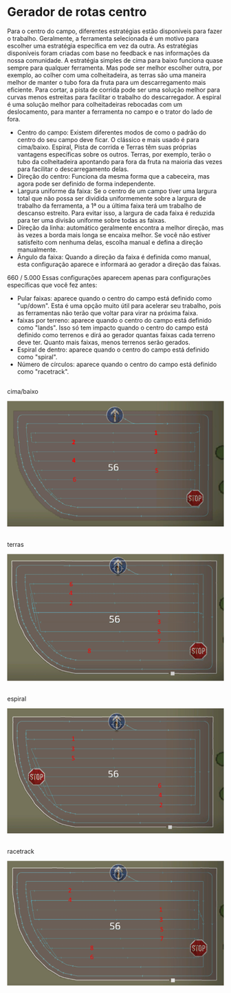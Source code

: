 # Gerador de rotas centro


Para o centro do campo, diferentes estratégias estão disponíveis para fazer o trabalho. Geralmente, a ferramenta selecionada é um motivo para escolher uma estratégia específica em vez da outra. As estratégias disponíveis foram criadas com base no feedback e nas informações da nossa comunidade.
A estratégia simples de cima para baixo funciona quase sempre para qualquer ferramenta. Mas pode ser melhor escolher outra, por exemplo, ao colher com uma colheitadeira, as terras são uma maneira melhor de manter o tubo fora da fruta para um descarregamento mais eficiente.
Para cortar, a pista de corrida pode ser uma solução melhor para curvas menos estreitas para facilitar o trabalho do descarregador.
A espiral é uma solução melhor para colheitadeiras rebocadas com um deslocamento, para manter a ferramenta no campo e o trator do lado de fora.



- Centro do campo: Existem diferentes modos de como o padrão do centro do seu campo deve ficar. O clássico e mais usado é para cima/baixo.
Espiral, Pista de corrida e Terras têm suas próprias vantagens específicas sobre os outros. Terras, por exemplo, terão o tubo da colheitadeira apontando para fora da fruta na maioria das vezes para facilitar o descarregamento delas.
- Direção do centro: Funciona da mesma forma que a cabeceira, mas agora pode ser definido de forma independente.
- Largura uniforme da faixa: Se o centro de um campo tiver uma largura total que não possa ser dividida uniformemente sobre a largura de trabalho da ferramenta, a 1ª ou a última faixa terá um trabalho de descanso estreito. Para evitar isso, a largura de cada faixa é reduzida para ter uma divisão uniforme sobre todas as faixas.
- Direção da linha: automático geralmente encontra a melhor direção, mas às vezes a borda mais longa se encaixa melhor. Se você não estiver satisfeito com nenhuma delas, escolha manual e defina a direção manualmente.
- Ângulo da faixa: Quando a direção da faixa é definida como manual, esta configuração aparece e informará ao gerador a direção das faixas.


660 / 5.000
Essas configurações aparecem apenas para configurações específicas que você fez antes:
- Pular faixas: aparece quando o centro do campo está definido como "up/down". Esta é uma opção muito útil para acelerar seu trabalho, pois as ferramentas não terão que voltar para virar na próxima faixa.
- faixas por terreno: aparece quando o centro do campo está definido como "lands". Isso só tem impacto quando o centro do campo está definido como terrenos e dirá ao gerador quantas faixas cada terreno deve ter. Quanto mais faixas, menos terrenos serão gerados.
- Espiral de dentro: aparece quando o centro do campo está definido como "spiral".
- Número de círculos: aparece quando o centro do campo está definido como "racetrack".


## 
cima/baixo


![Image](../assets/images/updown_0_0_1024_591.png)

## 
terras


![Image](../assets/images/lands_0_0_1024_599.png)

## 
espiral


![Image](../assets/images/spiral_0_0_1024_590.png)

## 
racetrack


![Image](../assets/images/racetrack_0_0_1024_589.png)

